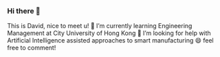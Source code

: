 ### Hi there 👋
This is David, nice to meet u!
🌱 I’m currently learning Engineering Management at City University of Hong Kong
🤔 I’m looking for help with Artificial Intelligence assisted approaches to smart manufacturing
😄 feel free to comment!
<!--
**nwpuwzy/nwpuwzy** is a ✨ _special_ ✨ repository because its `README.md` (this file) appears on your GitHub profile.

Here are some ideas to get you started:

- 🔭 I’m currently working on ...
- 🌱 I’m currently learning ...
- 👯 I’m looking to collaborate on ...
- 🤔 I’m looking for help with ...
- 💬 Ask me about ...
- 📫 How to reach me: ...
- 😄 Pronouns: ...
- ⚡ Fun fact: ...
-->

